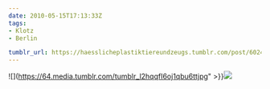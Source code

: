 ```yaml
---
date: 2010-05-15T17:13:33Z
tags:
- Klotz
- Berlin

tumblr_url: https://haesslicheplastiktiereundzeugs.tumblr.com/post/602422389
---
```

![](https://64.media.tumblr.com/tumblr_l2hqqfI6oj1qbu6ttjpg" >}}![](https://64.media.tumblr.com/tumblr_l2hqqyyxlu1qbu6tt.jpg)

